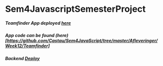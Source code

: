 # Sem4JavascriptSemesterProject

##### Teamfinder App deployed [here](https://expo.io/@castau/Teamfinder)
##### App code can be found (here)[https://github.com/Castau/Sem4JavaScript/tree/master/Afleveringer/Week12/Teamfinder]
##### Backend [Deploy](https://semesterprojectjs.camillastaunstrup.dk/)
